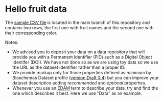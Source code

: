 # Hello fruit data

The [sample CSV file](https://github.com/BioSchemas/github-markup-example/blob/main/data/sample.csv) is located in the main branch of this repository and contains two rows, the first one with fruit names and the second one with their corresponding color.

Notes: 
* We advised you to deposit your data on a data repository that will provide you with a Permanent Identifier (PID) such as a Digital Object Identifer (DOI). We have not done so as we are using toy data so we use the URL as the dataset identifier rather than a proper ID.
* We provide markup only for those properties defined as *minimum* by Bioschemas Dataset profile ([version Draft 0.4](https://bioschemas.org/profiles/Dataset/0.4-DRAFT)) but you can improve your dataset description adding *recommended* and *optional* properties.
* Whenever you use an [EDAM](https://edamontology.org/) term to describe your data, try and find the one which describes it best. Here we use "Data" as an example.

<script type="application/ld+json">
  { 
    "@context": "https://schema.org", 
    "@type": "Dataset",
    "@id": "https://bioschemas.org/github-markup-example/data.html",
    "http://purl.org/dc/terms/conformsTo": "https://bioschemas.org/profiles/Dataset/0.4-DRAFT", 

    "description": "Toy data used in as an example on how to add Bioschemas markup to your data",
    "identifier": "https://bioschemas.org/github-markup-example/data.html",
    "keywords":  [
      {
        "@type": "DefinedTerm", 
        "@id": "http://edamontology.org/data_0006", 
        "name": "Data"
      },
      "Sample data"
    ], 
    "license": "https://creativecommons.org/licenses/by/4.0/",
    "name": "Hello fruit data",
    "url": "https://bioschemas.org/github-markup-example/data.html"

  }
</script>